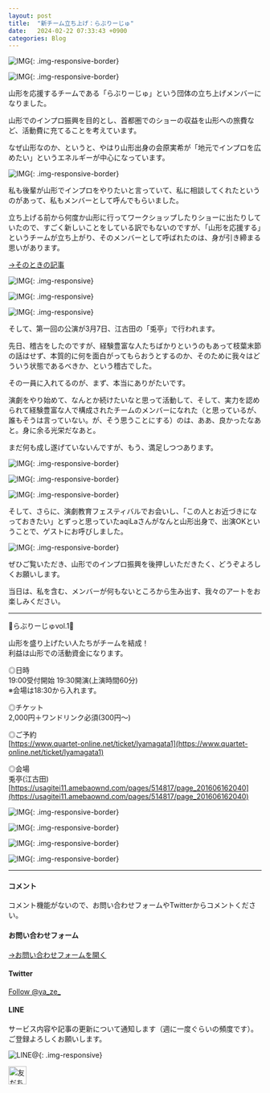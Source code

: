 ```yaml
---
layout: post
title:  "新チーム立ち上げ：らぶりーじゅ"
date:   2024-02-22 07:33:43 +0900
categories: Blog
---
```


![IMG]({{site.baseurl}}/img/20240222_01.jpg){: .img-responsive-border}

![IMG]({{site.baseurl}}/img/20240222_02.jpg){: .img-responsive-border}

山形を応援するチームである「らぶりーじゅ」という団体の立ち上げメンバーになりました。

山形でのインプロ振興を目的とし、首都圏でのショーの収益を山形への旅費など、活動費に充てることを考えています。

なぜ山形なのか、というと、やはり山形出身の会原実希が「地元でインプロを広めたい」というエネルギーが中心になっています。

![IMG]({{site.baseurl}}/img/20240222_12.jpg){: .img-responsive-border}

私も後輩が山形でインプロをやりたいと言っていて、私に相談してくれたというのがあって、私もメンバーとして呼んでもらいました。

立ち上げる前から何度か山形に行ってワークショップしたりショーに出たりしていたので、すごく新しいことをしている訳でもないのですが、「山形を応援する」というチームが立ち上がり、そのメンバーとして呼ばれたのは、身が引き締まる思いがあります。

[→そのときの記事](https://naoshigenakanoyaze.github.io/blog/2022/11/15/OneCoinShinjo/)

![IMG]({{site.baseurl}}/img/20221115_01.jpg){: .img-responsive}

![IMG]({{site.baseurl}}/img/20221115_03.jpg){: .img-responsive}

![IMG]({{site.baseurl}}/img/20230915_02.jpeg){: .img-responsive}

そして、第一回の公演が3月7日、江古田の「兎亭」で行われます。

先日、稽古をしたのですが、経験豊富な人たちばかりというのもあって枝葉末節の話はせず、本質的に何を面白がってもらおうとするのか、そのために我々はどういう状態であるべきか、という稽古でした。

その一員に入れてるのが、まず、本当にありがたいです。

演劇をやり始めて、なんとか続けたいなと思って活動して、そして、実力を認められて経験豊富な人で構成されたチームのメンバーになれた（と思っているが、誰もそうは言っていない。が、そう思うことにする）のは、ああ、良かったなあと。身に余る光栄だなあと。

まだ何も成し遂げていないんですが、もう、満足しつつあります。

![IMG]({{site.baseurl}}/img/20240222_03.jpg){: .img-responsive-border}

![IMG]({{site.baseurl}}/img/20240222_04.jpg){: .img-responsive-border}

![IMG]({{site.baseurl}}/img/20240222_05.jpg){: .img-responsive-border}

そして、さらに、演劇教育フェスティバルでお会いし、「この人とお近づきになっておきたい」とずっと思っていたaqiLaさんがなんと山形出身で、出演OKということで、ゲストにお呼びしました。

![IMG]({{site.baseurl}}/img/20240222_06.jpg){: .img-responsive-border}

ぜひご覧いただき、山形でのインプロ振興を後押しいただきたく、どうぞよろしくお願いします。

当日は、私を含む、メンバーが何もないところから生み出す、我々のアートをお楽しみください。

---

💚らぶりーじゅvol.1💚

山形を盛り上げたい人たちがチームを結成！  
利益は山形での活動資金になります。

◎日時  
19:00受付開始 19:30開演(上演時間60分)  
※会場は18:30から入れます。

◎チケット  
2,000円＋ワンドリンク必須(300円～)

◎ご予約  
[https://www.quartet-online.net/ticket/lyamagata1](https://www.quartet-online.net/ticket/lyamagata1)

◎会場  
兎亭(江古田)  
[https://usagitei11.amebaownd.com/pages/514817/page_201606162040](https://usagitei11.amebaownd.com/pages/514817/page_201606162040)




![IMG]({{site.baseurl}}/img/20240222_07.jpg){: .img-responsive-border}

![IMG]({{site.baseurl}}/img/20240222_08.jpg){: .img-responsive-border}

![IMG]({{site.baseurl}}/img/20240222_09.jpg){: .img-responsive-border}

![IMG]({{site.baseurl}}/img/20240222_10.jpg){: .img-responsive-border}






---
#### コメント
コメント機能がないので、お問い合わせフォームやTwitterからコメントください。

#### お問い合わせフォーム
[→お問い合わせフォームを開く]({{site.baseurl}}/docs/contact/)

#### Twitter

<a href="https://twitter.com/ya_ze_?ref_src=twsrc%5Etfw" class="twitter-follow-button" data-show-count="false">Follow @ya_ze_</a><script async src="https://platform.twitter.com/widgets.js" charset="utf-8"></script>


#### LINE

サービス内容や記事の更新について通知します（週に一度ぐらいの頻度です）。
ご登録よろしくお願いします。

![LINE@]({{site.baseurl}}/img/lineat.png){: .img-responsive}

<a href="https://line.me/R/ti/p/%40tqt3140x"><img height="36" border="0" alt="友だち追加" src="https://scdn.line-apps.com/n/line_add_friends/btn/ja.png"></a>
